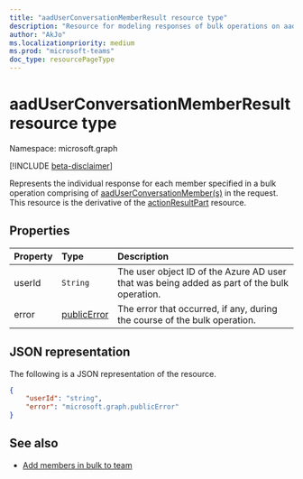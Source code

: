 ```yaml
---
title: "aadUserConversationMemberResult resource type"
description: "Resource for modeling responses of bulk operations on aadUserConversationMember."
author: "AkJo"
ms.localizationpriority: medium
ms.prod: "microsoft-teams"
doc_type: resourcePageType
---
```


# aadUserConversationMemberResult resource type

Namespace: microsoft.graph

[!INCLUDE [beta-disclaimer](../../includes/beta-disclaimer.md)]

Represents the individual response for each member specified in a bulk operation comprising of [aadUserConversationMember(s)](aadUserConversationMember.md) in the request.
This resource is the derivative of the [actionResultPart](actionresultpart.md) resource.

## Properties

| Property | Type	| Description |
|:---------------|:--------|:----------|
|userId|`String`|The user object ID of the Azure AD user that was being added as part of the bulk operation.|
|error|[publicError](publicerror.md) |The error that occurred, if any, during the course of the bulk operation.|

## JSON representation

The following is a JSON representation of the resource.

<!-- {
  "blockType": "resource",
  "@odata.type": "microsoft.graph.aadUserConversationMemberResult"
}-->

```json
{
    "userId": "string",
    "error": "microsoft.graph.publicError"
}
```

## See also

- [Add members in bulk to team](../api/conversationmembers-add.md)

<!-- uuid: 20fd7863-9545-40d4-ae8f-fee2d115a690
2015-10-25 14:57:30 UTC -->
<!--
{
  "type": "#page.annotation",
  "description": "actionResultPart",
  "keywords": "",
  "section": "documentation",
  "tocPath": "",
  "suppressions": []
}
-->


